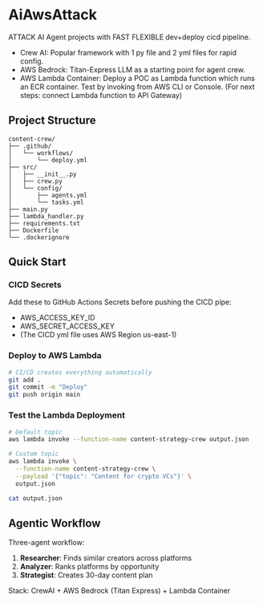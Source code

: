 # AiAwsAttack
ATTACK AI Agent projects with FAST FLEXIBLE dev+deploy cicd pipeline.

* Crew AI: Popular framework with 1 py file and 2 yml files for rapid config.
* AWS Bedrock: Titan-Express LLM as a starting point for agent crew.
* AWS Lambda Container: Deploy a POC as Lambda function which runs an ECR container. Test by invoking from AWS CLI or Console. (For next steps: connect Lambda function to API Gateway)

## Project Structure
```
content-crew/
├── .github/
│   └── workflows/
│       └── deploy.yml
├── src/
│   ├── __init__.py
│   ├── crew.py
│   └── config/
│       ├── agents.yml
│       └── tasks.yml
├── main.py
├── lambda_handler.py
├── requirements.txt
├── Dockerfile
└── .dockerignore
```

## Quick Start

### CICD Secrets
Add these to GitHub Actions Secrets before pushing the CICD pipe:
* AWS_ACCESS_KEY_ID
* AWS_SECRET_ACCESS_KEY
* (The CICD yml file uses AWS Region us-east-1)

### Deploy to AWS Lambda
```bash
# CI/CD creates everything automatically
git add .
git commit -m "Deploy"
git push origin main
```

### Test the Lambda Deployment
```bash
# Default topic
aws lambda invoke --function-name content-strategy-crew output.json

# Custom topic
aws lambda invoke \
  --function-name content-strategy-crew \
  --payload '{"topic": "Content for crypto VCs"}' \
  output.json

cat output.json
```

## Agentic Workflow

Three-agent workflow:
1. **Researcher**: Finds similar creators across platforms
2. **Analyzer**: Ranks platforms by opportunity
3. **Strategist**: Creates 30-day content plan

Stack: CrewAI + AWS Bedrock (Titan Express) + Lambda Container